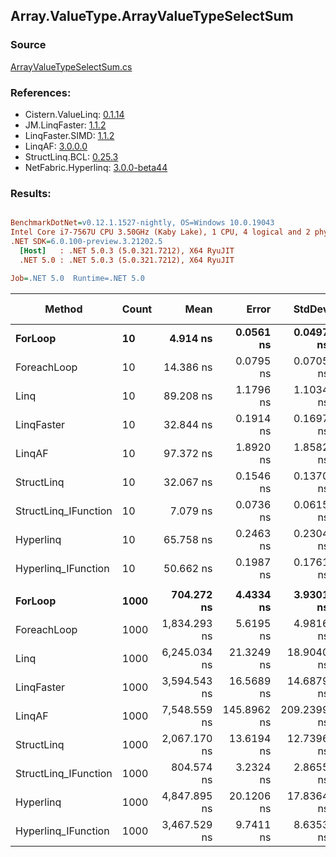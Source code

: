 ﻿## Array.ValueType.ArrayValueTypeSelectSum

### Source
[ArrayValueTypeSelectSum.cs](../LinqBenchmarks/Array/ValueType/ArrayValueTypeSelectSum.cs)

### References:
- Cistern.ValueLinq: [0.1.14](https://www.nuget.org/packages/Cistern.ValueLinq/0.1.14)
- JM.LinqFaster: [1.1.2](https://www.nuget.org/packages/JM.LinqFaster/1.1.2)
- LinqFaster.SIMD: [1.1.2](https://www.nuget.org/packages/LinqFaster.SIMD/1.0.3)
- LinqAF: [3.0.0.0](https://www.nuget.org/packages/LinqAF/3.0.0.0)
- StructLinq.BCL: [0.25.3](https://www.nuget.org/packages/StructLinq.BCL/0.25.3)
- NetFabric.Hyperlinq: [3.0.0-beta44](https://www.nuget.org/packages/NetFabric.Hyperlinq/3.0.0-beta44)

### Results:
``` ini

BenchmarkDotNet=v0.12.1.1527-nightly, OS=Windows 10.0.19043
Intel Core i7-7567U CPU 3.50GHz (Kaby Lake), 1 CPU, 4 logical and 2 physical cores
.NET SDK=6.0.100-preview.3.21202.5
  [Host]   : .NET 5.0.3 (5.0.321.7212), X64 RyuJIT
  .NET 5.0 : .NET 5.0.3 (5.0.321.7212), X64 RyuJIT

Job=.NET 5.0  Runtime=.NET 5.0  

```
|               Method | Count |         Mean |       Error |      StdDev | Ratio | RatioSD |  Gen 0 | Gen 1 | Gen 2 | Allocated |
|--------------------- |------ |-------------:|------------:|------------:|------:|--------:|-------:|------:|------:|----------:|
|              **ForLoop** |    **10** |     **4.914 ns** |   **0.0561 ns** |   **0.0497 ns** |  **1.00** |    **0.00** |      **-** |     **-** |     **-** |         **-** |
|          ForeachLoop |    10 |    14.386 ns |   0.0795 ns |   0.0705 ns |  2.93 |    0.03 |      - |     - |     - |         - |
|                 Linq |    10 |    89.208 ns |   1.1796 ns |   1.1034 ns | 18.15 |    0.34 | 0.0153 |     - |     - |      32 B |
|           LinqFaster |    10 |    32.844 ns |   0.1914 ns |   0.1697 ns |  6.68 |    0.07 |      - |     - |     - |         - |
|               LinqAF |    10 |    97.372 ns |   1.8920 ns |   1.8582 ns | 19.76 |    0.41 |      - |     - |     - |         - |
|           StructLinq |    10 |    32.067 ns |   0.1546 ns |   0.1370 ns |  6.53 |    0.08 | 0.0153 |     - |     - |      32 B |
| StructLinq_IFunction |    10 |     7.079 ns |   0.0736 ns |   0.0615 ns |  1.44 |    0.02 |      - |     - |     - |         - |
|            Hyperlinq |    10 |    65.758 ns |   0.2463 ns |   0.2304 ns | 13.38 |    0.17 |      - |     - |     - |         - |
|  Hyperlinq_IFunction |    10 |    50.662 ns |   0.1987 ns |   0.1761 ns | 10.31 |    0.12 |      - |     - |     - |         - |
|                      |       |              |             |             |       |         |        |       |       |           |
|              **ForLoop** |  **1000** |   **704.272 ns** |   **4.4334 ns** |   **3.9301 ns** |  **1.00** |    **0.00** |      **-** |     **-** |     **-** |         **-** |
|          ForeachLoop |  1000 | 1,834.293 ns |   5.6195 ns |   4.9816 ns |  2.60 |    0.02 |      - |     - |     - |         - |
|                 Linq |  1000 | 6,245.034 ns |  21.3249 ns |  18.9040 ns |  8.87 |    0.06 | 0.0153 |     - |     - |      32 B |
|           LinqFaster |  1000 | 3,594.543 ns |  16.5689 ns |  14.6879 ns |  5.10 |    0.04 |      - |     - |     - |         - |
|               LinqAF |  1000 | 7,548.559 ns | 145.8962 ns | 209.2399 ns | 10.63 |    0.30 |      - |     - |     - |         - |
|           StructLinq |  1000 | 2,067.170 ns |  13.6194 ns |  12.7396 ns |  2.93 |    0.02 | 0.0153 |     - |     - |      32 B |
| StructLinq_IFunction |  1000 |   804.574 ns |   3.2324 ns |   2.8655 ns |  1.14 |    0.01 |      - |     - |     - |         - |
|            Hyperlinq |  1000 | 4,847.895 ns |  20.1206 ns |  17.8364 ns |  6.88 |    0.05 |      - |     - |     - |         - |
|  Hyperlinq_IFunction |  1000 | 3,467.529 ns |   9.7411 ns |   8.6353 ns |  4.92 |    0.03 |      - |     - |     - |         - |
